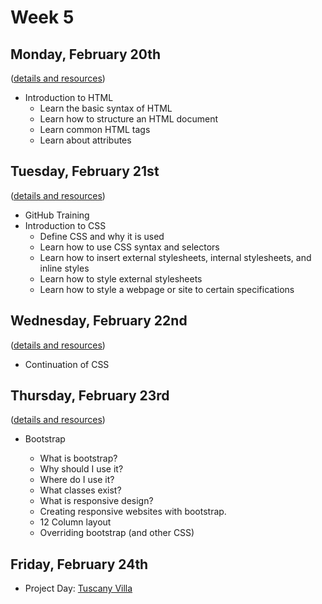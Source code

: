 # Week 5

## Monday, February 20th

([details and resources](day1.md))

- Introduction to HTML
	- Learn the basic syntax of HTML
	- Learn how to structure an HTML document
	- Learn common HTML tags
	- Learn about attributes

## Tuesday, February 21st

([details and resources](day2.md))

- GitHub Training
- Introduction to CSS
    - Define CSS and why it is used
    - Learn how to use CSS syntax and selectors
    - Learn how to insert external stylesheets, internal stylesheets, and inline styles
    - Learn how to style external stylesheets
    - Learn how to style a webpage or site to certain specifications
      
## Wednesday, February 22nd

([details and resources](day3.md))

- Continuation of CSS
        
## Thursday, February 23rd

([details and resources](day4.md))

- Bootstrap

	- What is bootstrap?
	- Why should I use it?
	- Where do I use it?
	- What classes exist?
	- What is responsive design?
	- Creating responsive websites with bootstrap.
	- 12 Column layout
	- Overriding bootstrap (and other CSS)


## Friday, February 24th

- Project Day: [Tuscany Villa](../exercises/tuscany-villa)
